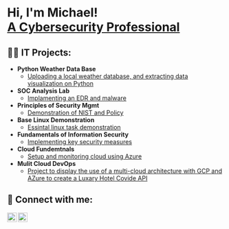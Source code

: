 <h1>Hi, I'm Michael!<br/> <a href="https://www.linkedin.com/in/michael-radel/">A Cybersecurity Professional</a> </h1>
<h2>👨‍💻 IT Projects:</h2>

- <b>Python Weather Data Base</b>
  - [Uploading a local weather database, and extracting data visualization on Python](https://github.com/Radel024/IT-Fundamentals-?search=1)
- <b>SOC Analysis Lab </b>
  - [Implamenting an EDR and malware](https://github.com/Radel024/SIEM)
- <b>Principles of Security Mgmt</b>
  - [Demonstration of NIST and Policy](https://github.com/Radel024/Principles-of-Security-Mgmt)
- <b>Base Linux Demonstration</b>
  - [Essintal linux task demonstration](https://github.com/Radel024/Linux-Knowldge/blob/main/README.md)
- <b>Fundamentals of Information Security</b>
  - [Implementing key security measures](https://github.com/Radel024/Fundamentals-of-Information-Security-/blob/main/README.md)
- <b>Cloud Fundemtnals</b>
  - [Setup and monitoring cloud using Azure](https://github.com/Radel024/Cloud-Fundamentals)
- <b>Mulit Cloud DevOps </b>
  - [Project to display the use of a multi-cloud architecture with GCP and AZure to create a Luxary Hotel Covide API](https://github.com/Radel024/Cloud-Fundamentals)

<h2> 🤳 Connect with me:</h2>

[<img align="left" alt="MichaelRadel | LinkedIn" width="22px" src="https://cdn.jsdelivr.net/npm/simple-icons@v3/icons/linkedin.svg" />][linkedin]
[<img align="left" alt="MichaelRadel | Instagram" width="22px" src="https://cdn.jsdelivr.net/npm/simple-icons@v3/icons/instagram.svg" />][instagram]



[instagram]: https://www.instagram.com/radel24/
[linkedin]: https://linkedin.com/in/michael-radel


<!--
- 🔭 I’m currently working on ...
- 🌱 I’m currently learning ...
- 👯 I’m looking to collaborate on ...
- 🤔 I’m looking for help with ...
- 💬 Ask me about ...
- 📫 How to reach me: ...
- 😄 Pronouns: ...
- ⚡ Fun fact: ...
-->
